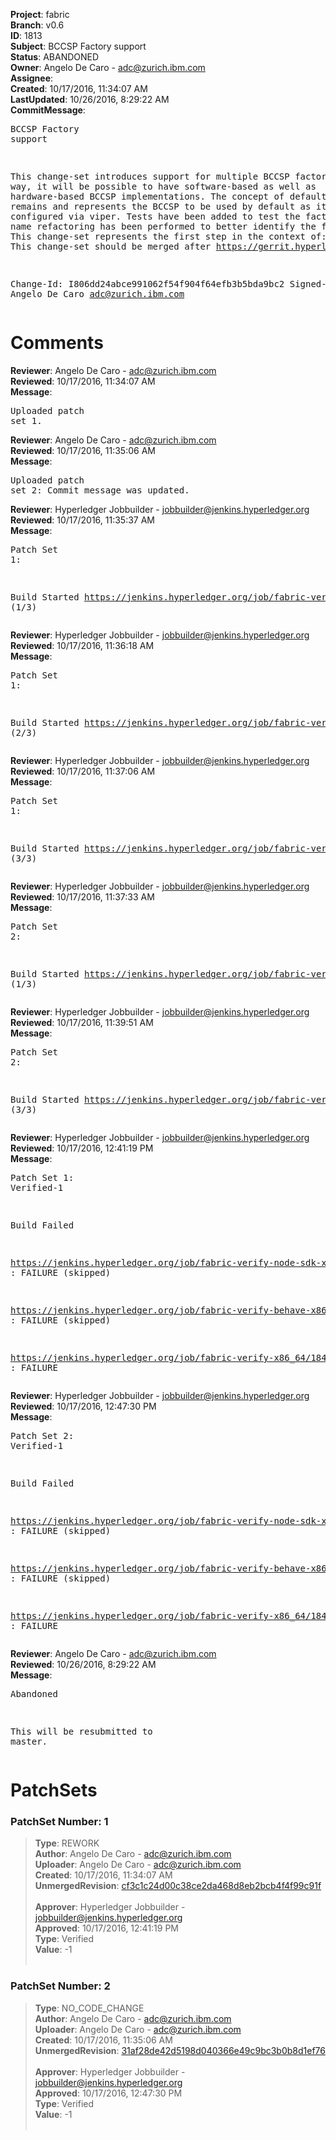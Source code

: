 <strong>Project</strong>: fabric<br><strong>Branch</strong>: v0.6<br><strong>ID</strong>: 1813<br><strong>Subject</strong>: BCCSP Factory support<br><strong>Status</strong>: ABANDONED<br><strong>Owner</strong>: Angelo De Caro - adc@zurich.ibm.com<br><strong>Assignee</strong>:<br><strong>Created</strong>: 10/17/2016, 11:34:07 AM<br><strong>LastUpdated</strong>: 10/26/2016, 8:29:22 AM<br><strong>CommitMessage</strong>:<br><pre>BCCSP Factory support

This change-set introduces support for multiple BCCSP factories.
This way, it will be possible to have software-based as well as
hardware-based BCCSP implementations.
The concept of default BCCSP still remains and represents the BCCSP
to be used by default as it is configured via viper.
Tests have been added to test the factories.
Some name refactoring has been performed to better identify the factories.
This change-set represents the first step in the context of:
https://jira.hyperledger.org/browse/FAB-354
This change-set should be merged after
https://gerrit.hyperledger.org/r/#/c/1695/

Change-Id: I806dd24abce991062f54f904f64efb3b5bda9bc2
Signed-off-by: Angelo De Caro <adc@zurich.ibm.com>
</pre><h1>Comments</h1><strong>Reviewer</strong>: Angelo De Caro - adc@zurich.ibm.com<br><strong>Reviewed</strong>: 10/17/2016, 11:34:07 AM<br><strong>Message</strong>: <pre>Uploaded patch set 1.</pre><strong>Reviewer</strong>: Angelo De Caro - adc@zurich.ibm.com<br><strong>Reviewed</strong>: 10/17/2016, 11:35:06 AM<br><strong>Message</strong>: <pre>Uploaded patch set 2: Commit message was updated.</pre><strong>Reviewer</strong>: Hyperledger Jobbuilder - jobbuilder@jenkins.hyperledger.org<br><strong>Reviewed</strong>: 10/17/2016, 11:35:37 AM<br><strong>Message</strong>: <pre>Patch Set 1:

Build Started https://jenkins.hyperledger.org/job/fabric-verify-node-sdk-x86_64/68/ (1/3)</pre><strong>Reviewer</strong>: Hyperledger Jobbuilder - jobbuilder@jenkins.hyperledger.org<br><strong>Reviewed</strong>: 10/17/2016, 11:36:18 AM<br><strong>Message</strong>: <pre>Patch Set 1:

Build Started https://jenkins.hyperledger.org/job/fabric-verify-behave-x86_64/741/ (2/3)</pre><strong>Reviewer</strong>: Hyperledger Jobbuilder - jobbuilder@jenkins.hyperledger.org<br><strong>Reviewed</strong>: 10/17/2016, 11:37:06 AM<br><strong>Message</strong>: <pre>Patch Set 1:

Build Started https://jenkins.hyperledger.org/job/fabric-verify-x86_64/1844/ (3/3)</pre><strong>Reviewer</strong>: Hyperledger Jobbuilder - jobbuilder@jenkins.hyperledger.org<br><strong>Reviewed</strong>: 10/17/2016, 11:37:33 AM<br><strong>Message</strong>: <pre>Patch Set 2:

Build Started https://jenkins.hyperledger.org/job/fabric-verify-node-sdk-x86_64/69/ (1/3)</pre><strong>Reviewer</strong>: Hyperledger Jobbuilder - jobbuilder@jenkins.hyperledger.org<br><strong>Reviewed</strong>: 10/17/2016, 11:39:51 AM<br><strong>Message</strong>: <pre>Patch Set 2:

Build Started https://jenkins.hyperledger.org/job/fabric-verify-x86_64/1845/ (3/3)</pre><strong>Reviewer</strong>: Hyperledger Jobbuilder - jobbuilder@jenkins.hyperledger.org<br><strong>Reviewed</strong>: 10/17/2016, 12:41:19 PM<br><strong>Message</strong>: <pre>Patch Set 1: Verified-1

Build Failed 

https://jenkins.hyperledger.org/job/fabric-verify-node-sdk-x86_64/68/ : FAILURE (skipped)

https://jenkins.hyperledger.org/job/fabric-verify-behave-x86_64/741/ : FAILURE (skipped)

https://jenkins.hyperledger.org/job/fabric-verify-x86_64/1844/ : FAILURE</pre><strong>Reviewer</strong>: Hyperledger Jobbuilder - jobbuilder@jenkins.hyperledger.org<br><strong>Reviewed</strong>: 10/17/2016, 12:47:30 PM<br><strong>Message</strong>: <pre>Patch Set 2: Verified-1

Build Failed 

https://jenkins.hyperledger.org/job/fabric-verify-node-sdk-x86_64/69/ : FAILURE (skipped)

https://jenkins.hyperledger.org/job/fabric-verify-behave-x86_64/742/ : FAILURE (skipped)

https://jenkins.hyperledger.org/job/fabric-verify-x86_64/1845/ : FAILURE</pre><strong>Reviewer</strong>: Angelo De Caro - adc@zurich.ibm.com<br><strong>Reviewed</strong>: 10/26/2016, 8:29:22 AM<br><strong>Message</strong>: <pre>Abandoned

This will be resubmitted to master.</pre><h1>PatchSets</h1><h3>PatchSet Number: 1</h3><blockquote><strong>Type</strong>: REWORK<br><strong>Author</strong>: Angelo De Caro - adc@zurich.ibm.com<br><strong>Uploader</strong>: Angelo De Caro - adc@zurich.ibm.com<br><strong>Created</strong>: 10/17/2016, 11:34:07 AM<br><strong>UnmergedRevision</strong>: [cf3c1c24d00c38ce2da468d8eb2bcb4f4f99c91f](https://github.com/hyperledger-gerrit-archive/fabric/commit/cf3c1c24d00c38ce2da468d8eb2bcb4f4f99c91f)<br><br><strong>Approver</strong>: Hyperledger Jobbuilder - jobbuilder@jenkins.hyperledger.org<br><strong>Approved</strong>: 10/17/2016, 12:41:19 PM<br><strong>Type</strong>: Verified<br><strong>Value</strong>: -1<br><br></blockquote><h3>PatchSet Number: 2</h3><blockquote><strong>Type</strong>: NO_CODE_CHANGE<br><strong>Author</strong>: Angelo De Caro - adc@zurich.ibm.com<br><strong>Uploader</strong>: Angelo De Caro - adc@zurich.ibm.com<br><strong>Created</strong>: 10/17/2016, 11:35:06 AM<br><strong>UnmergedRevision</strong>: [31af28de42d5198d040366e49c9bc3b0b8d1ef76](https://github.com/hyperledger-gerrit-archive/fabric/commit/31af28de42d5198d040366e49c9bc3b0b8d1ef76)<br><br><strong>Approver</strong>: Hyperledger Jobbuilder - jobbuilder@jenkins.hyperledger.org<br><strong>Approved</strong>: 10/17/2016, 12:47:30 PM<br><strong>Type</strong>: Verified<br><strong>Value</strong>: -1<br><br></blockquote>